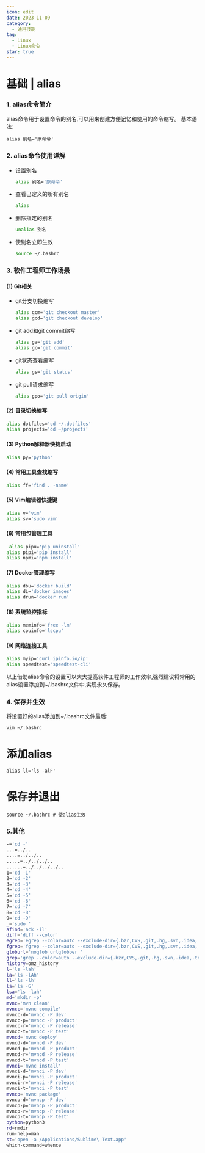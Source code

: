 ```yaml
---
icon: edit
date: 2023-11-09
category:
  - 通用技能
tag:
  - Linux
  - Linux命令
star: true
---
```

# 基础 | alias

### 1. alias命令简介

alias命令用于设置命令的别名,可以用来创建方便记忆和使用的命令缩写。
基本语法:

```
alias 别名='原命令' 
```

### 2. alias命令使用详解

- 设置别名 

  ```bash
  alias 别名='原命令'
  ```

- 查看已定义的所有别名

  ```bash
  alias
  
  ```

- 删除指定的别名

  ```bash
  unalias 别名
  ```

- 使别名立即生效

  ```bash
  source ~/.bashrc
  ```

### 3. 软件工程师工作场景

#### (1) Git相关

- git分支切换缩写

  ```bash
  alias gcm='git checkout master'
  alias gcd='git checkout develop' 
  ```

- git add和git commit缩写 

  ```bash
  alias ga='git add'
  alias gc='git commit'
  ```

- git状态查看缩写

  ```bash
  alias gs='git status'
  ```

- git pull请求缩写

  ```bash
  alias gpo='git pull origin' 
  ```

#### (2) 目录切换缩写

```bash
alias dotfiles='cd ~/.dotfiles'  
alias projects='cd ~/projects'
```

#### (3) Python解释器快捷启动 

```bash
alias py='python'
```

#### (4) 常用工具查找缩写

```bash
alias ff='find . -name' 
```

#### (5) Vim编辑器快捷键 

```bash
alias v='vim'
alias sv='sudo vim' 
```

#### (6) 常用包管理工具

```bash
 alias pipu='pip uninstall'
alias pipi='pip install'
alias npmi='npm install'
```

#### (7) Docker管理缩写

```bash
alias dbu='docker build' 
alias di='docker images'
alias drun='docker run'
```

#### (8) 系统监控指标

```bash
alias meminfo='free -lm'
alias cpuinfo='lscpu'
```

#### (9) 网络连接工具

```bash
alias myip='curl ipinfo.io/ip'
alias speedtest='speedtest-cli' 
```


以上借助alias命令的设置可以大大提高软件工程师的工作效率,强烈建议将常用的alias设置添加到~/.bashrc文件中,实现永久保存。

### 4. 保存并生效

将设置好的alias添加到~/.bashrc文件最后:

```bash
vim ~/.bashrc
```

# 添加alias

```
alias ll='ls -alF' 
```

# 保存并退出

```
source ~/.bashrc # 使alias生效
```


### 5.其他

```bash
-='cd -'
...=../..
....=../../..
.....=../../../..
......=../../../../..
1='cd -1'
2='cd -2'
3='cd -3'
4='cd -4'
5='cd -5'
6='cd -6'
7='cd -7'
8='cd -8'
9='cd -9'
_='sudo '
afind='ack -il'
diff='diff --color'
egrep='egrep --color=auto --exclude-dir={.bzr,CVS,.git,.hg,.svn,.idea,.tox}'
fgrep='fgrep --color=auto --exclude-dir={.bzr,CVS,.git,.hg,.svn,.idea,.tox}'
globurl='noglob urlglobber '
grep='grep --color=auto --exclude-dir={.bzr,CVS,.git,.hg,.svn,.idea,.tox}'
history=omz_history
l='ls -lah'
la='ls -lAh'
ll='ls -lh'
ls='ls -G'
lsa='ls -lah'
md='mkdir -p'
mvnc='mvn clean'
mvncc='mvnc compile'
mvncc-d='mvncc -P dev'
mvncc-p='mvncc -P product'
mvncc-r='mvncc -P release'
mvncc-t='mvncc -P test'
mvncd='mvnc deploy'
mvncd-d='mvncd -P dev'
mvncd-p='mvncd -P product'
mvncd-r='mvncd -P release'
mvncd-t='mvncd -P test'
mvnci='mvnc install'
mvnci-d='mvnci -P dev'
mvnci-p='mvnci -P product'
mvnci-r='mvnci -P release'
mvnci-t='mvnci -P test'
mvncp='mvnc package'
mvncp-d='mvncp -P dev'
mvncp-p='mvncp -P product'
mvncp-r='mvncp -P release'
mvncp-t='mvncp -P test'
python=python3
rd=rmdir
run-help=man
st='open -a /Applications/Sublime\ Text.app'
which-command=whence
```